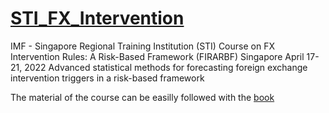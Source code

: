 # [STI_FX_Intervention](https://amine.qromatiq.dev/public_html/book/_build/html/docs/index.html)

IMF - Singapore Regional Training Institution (STI)
Course on FX Intervention Rules: A Risk-Based Framework (FIRARBF)
Singapore April 17-21, 2022
Advanced statistical methods for forecasting foreign exchange intervention triggers in a risk-based framework

The material of the course can be easilly followed with the [book](https://amine.qromatiq.dev/public_html/book/_build/html/docs/index.html)


